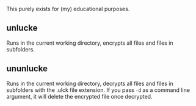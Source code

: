 This purely exists for (my) educational purposes.

## unlucke
Runs in the current working directory, encrypts all files and files in subfolders.

## ununlucke
Runs in the current working directory, decrypts all files and files in subfolders with the .ulck file extension.
If you pass ``-d`` as a command line argument, it will delete the encrypted file once decrypted.